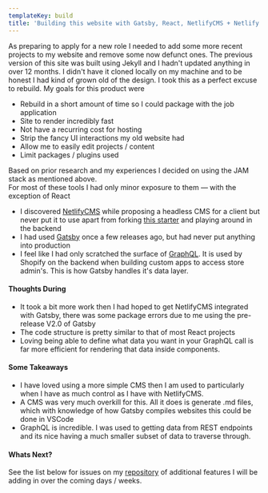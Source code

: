 ```yaml
---
templateKey: build
title: 'Building this website with Gatsby, React, NetlifyCMS + Netlify'
---
```

As preparing to apply for a new role I needed to add some more recent projects to my website and remove some now defunct ones. The previous version of this site was built using Jekyll and I hadn't updated anything in over 12 months. I didn't have it cloned locally on my machine and to be honest I had kind of grown old of the design.
I took this as a perfect excuse to rebuild. My goals for this product were

* Rebuild in a short amount of time so I could package with the job application
* Site to render incredibly fast
* Not have a recurring cost for hosting
* Strip the fancy UI interactions my old website had
* Allow me to easily edit projects / content
* Limit packages / plugins used

Based on prior research and my experiences I decided on using the JAM stack as mentioned above. \
For most of these tools I had only minor exposure to them — with the exception of React

* I discovered [NetlifyCMS](https://www.netlifycms.org/) while proposing a headless CMS for a client but never put it to use apart from forking [this starter](https://github.com/AustinGreen/gatsby-starter-netlify-cms) and playing around in the backend
* I had used [Gatsby](https://gatsbyjs.org) once a few releases ago, but had never put anything into production
* I feel like I had only scratched the surface of [GraphQL](https://graphql.org/). It is used by Shopify on the backend when building custom apps to access store admin's. This is how Gatsby handles it's data layer.

#### Thoughts During

* It took a bit more work then I had hoped to get NetlifyCMS integrated with Gatsby, there was some package errors due to me using the pre-release V2.0 of Gatsby
* The code structure is pretty similar to that of most React projects
* Loving being able to define what data you want in your GraphQL call is far more efficient for rendering that data inside components. 

#### Some Takeaways

* I have loved using a more simple CMS then I am used to particularly when I have as much control as I have with NetlifyCMS.
* A CMS was very much
 overkill for this. All it does is generate .md files, which with knowledge of how Gatsby compiles websites this could be done in VSCode
* GraphQL is incredible. I was used to getting data from REST endpoints and its nice having a much smaller subset of data to traverse through.

#### Whats Next?

See the list below for issues on my [repository](https://github.com/isaac-martin/isaac-martin2.0) of additional features I will be adding in over the coming days / weeks.
